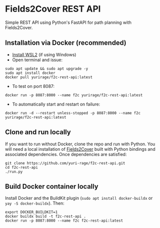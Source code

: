 # Fields2Cover REST API

Simple REST API using Python's FastAPI for path planning with Fields2Cover.

## Installation via Docker (recommended)

- [Install WSL2](https://learn.microsoft.com/en-us/windows/wsl/install) (if using Windows)
- Open terminal and issue:
```
sudo apt update && sudo apt upgrade -y
sudo apt install docker
docker pull yurirage/f2c-rest-api:latest
```

- To test on port 8087:
```
docker run -p 8087:8000 --name f2c yurirage/f2c-rest-api:latest
```

- To automatically start and restart on failure:
```
docker run -d --restart unless-stopped -p 8087:8000 --name f2c yurirage/f2c-rest-api:latest
```

## Clone and run locally

If you want to run without Docker, clone the repo and run with Python. You will need a local installation of [Fields2Cover](https://github.com/Fields2Cover/Fields2Cover) built with Python bindings and associated dependencies. Once dependencies are satisfied:

```
git clone https://github.com/yuri-rage/f2c-rest-api.git
cd f2c-rest-api
./run.py
```

## Build Docker container locally

Install Docker and the BuildKit plugin (`sudo apt install docker-buildx` or `yay -S docker-buildx`). Then:
```
export DOCKER_BUILDKIT=1
docker buildx build -t f2c-rest-api .
docker run -p 8087:8000 --name f2c f2c-rest-api:latest
```

